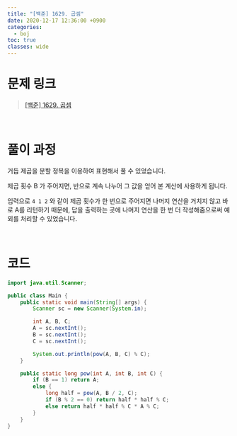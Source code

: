 ```yaml
---
title: "[백준] 1629. 곱셈"
date: 2020-12-17 12:36:00 +0900
categories:
  - boj
toc: true
classes: wide
---
```


# 문제 링크

> [[백준] 1629. 곱셈](https://www.acmicpc.net/problem/1629)

<br>

# 풀이 과정

거듭 제곱을 분할 정복을 이용하여 표현해서 풀 수 있었습니다.

<script type="math/tex; mode=display">
%<![CDATA[
pow(A, B) =
\begin{cases}
A, & \text{$n = 1$} \\
pow(A, B/2)^2, & \text{if $B$ is even}\\
pow(A, B/2)^2 * A, & \text{if $B$ is odd}
\end{cases} %]]>
</script>

제곱 횟수 B 가 주어지면, 반으로 계속 나누어 그 값을 얻어 본 계산에 사용하게 됩니다.

입력으로 `4 1 2` 와 같이 제곱 횟수가 한 번으로 주어지면 나머지 연산을 거치지 않고 바로 A를 리턴하기 때문에, 답을 출력하는 곳에 나머지 연산을 한 번 더 작성해줌으로써 예외를 처리할 수 있었습니다.

<br>

# 코드

```java
import java.util.Scanner;

public class Main {
    public static void main(String[] args) {
        Scanner sc = new Scanner(System.in);

        int A, B, C;
        A = sc.nextInt();
        B = sc.nextInt();
        C = sc.nextInt();

        System.out.println(pow(A, B, C) % C);
    }

    public static long pow(int A, int B, int C) {
        if (B == 1) return A;
        else {
            long half = pow(A, B / 2, C);
            if (B % 2 == 0) return half * half % C;
            else return half * half % C * A % C;
        }
    }
}
```
